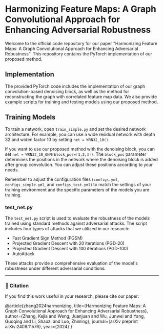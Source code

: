 # Harmonizing Feature Maps: A Graph Convolutional Approach for Enhancing Adversarial Robustness

Welcome to the official code repository for our paper "Harmonizing Feature Maps: A Graph Convolutional Approach for Enhancing Adversarial Robustness". This repository contains the PyTorch implementation of our proposed method.

## Implementation

The provided PyTorch code includes the implementation of our graph convolution-based denoising block, as well as the method for reconstructing the graph with correlated feature map data. We also provide example scripts for training and testing models using our proposed method.

## Training Models

To train a network, open `train_simple.py` and set the desired network architecture. For example, you can use a wide residual network with depth 32 and widen factor 10 by setting `net = WRN32_10()`.

If you want to use our proposed method with the denoising block, you can set `net = WRN32_10_GNN(block_pos=[1,2,3])`. The `block_pos` parameter determines the positions in the network where the denoising block is added after group convolution. You can adjust these positions according to your needs.

Remember to adjust the configuration files (`configs.yml`, `configs_simple.yml`, and `configs_test.yml`) to match the settings of your training environment and the specific parameters of the models you are training.

### test_net.py

The `test_net.py` script is used to evaluate the robustness of the models trained using standard methods against adversarial attacks. The script includes four types of attacks that we utilized in our research:

- Fast Gradient Sign Method (FGSM)
- Projected Gradient Descent with 20 iterations (PGD-20)
- Projected Gradient Descent with 100 iterations (PGD-100)
- AutoAttack

These attacks provide a comprehensive evaluation of the model's robustness under different adversarial conditions.

---

### 📖 Citation

If you find this work useful in your research, please cite our paper:

@article{zhang2024harmonizing,
  title={Harmonizing Feature Maps: A Graph Convolutional Approach for Enhancing Adversarial Robustness},
  author={Zhang, Kejia and Weng, Juanjuan and Wu, Junwei and Yang, Guoqing and Li, Shaozi and Luo, Zhiming},
  journal={arXiv preprint arXiv:2406.11576},
  year={2024}
}
